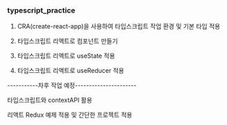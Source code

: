 ### typescript_practice

1. CRA(create-react-app)을 사용하여 타입스크립트 작업 환경 및 기본 타입 적용

2. 타입스크립트 리액트로 컴포넌트 만들기

3. 타입스크립트 리액트로 useState 적용

4. 타입스크립트 리액트로 useReducer 적용

-----------차후 작업 예정----------------------

타입스크립트와 contextAPI 활용

리액트 Redux 예제 적용 및 간단한 프로젝트 적용

